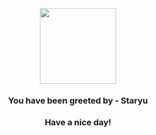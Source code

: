 <p align="center">
    <img src="https://raw.githubusercontent.com/PokeAPI/sprites/master/sprites/pokemon/120.png" width="150" height="150">
</p>
<h3 align="center">You have been greeted by - <b>Staryu</b></h3>
<h3 align="center">Have a nice day!</h3>
